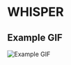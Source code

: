 # WHISPER

## Example GIF

![Example GIF](https://github.com/agrikatheprogrammer/WHISPER/blob/main/transcribe_video.gif)
